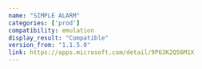 ```yaml
---
name: "SIMPLE ALARM"
categories: ['prod']
compatibility: emulation
display_result: "Compatible"
version_from: "1.1.5.0"
link: https://apps.microsoft.com/detail/9P63K2Q56M1X
---
```

